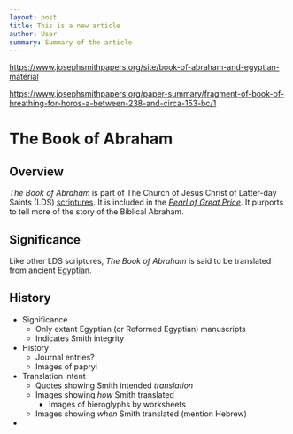 ```yaml
---
layout: post
title: This is a new article
author: User
summary: Summary of the article
---
```


https://www.josephsmithpapers.org/site/book-of-abraham-and-egyptian-material

https://www.josephsmithpapers.org/paper-summary/fragment-of-book-of-breathing-for-horos-a-between-238-and-circa-153-bc/1

# The Book of Abraham

## Overview

_The Book of Abraham_ is part of The Church of Jesus Christ of Latter-day Saints
(LDS)
[scriptures](https://www.churchofjesuschrist.org/study/manual/gospel-topics-essays/translation-and-historicity-of-the-book-of-abraham).
It is included in the
[_Pearl of Great Price_](https://www.churchofjesuschrist.org/study/scriptures/pgp).
It purports to tell more of the story of the Biblical Abraham.

## Significance

Like other LDS scriptures, _The Book of Abraham_ is said to be translated from
ancient Egyptian.

## History

-   Significance
    -   Only extant Egyptian (or Reformed Egyptian) manuscripts
    -   Indicates Smith integrity
-   History
    -   Journal entries?
    -   Images of papryi
-   Translation intent
    -   Quotes showing Smith intended _translation_
    -   Images showing _how_ Smith translated
        -   Images of hieroglyphs by worksheets
    -   Images showing _when_ Smith translated (mention Hebrew)
-
